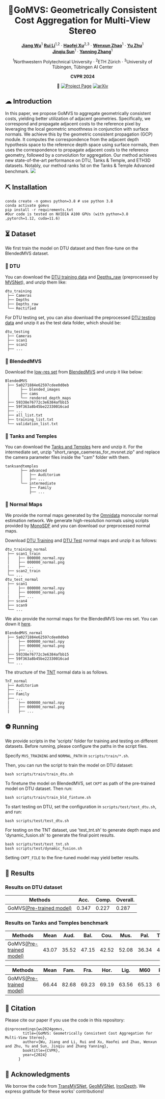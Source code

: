 
<div align="center">
<h1>🦿GoMVS: Geometrically Consistent Cost Aggregation for Multi-View Stereo</h1>

[**Jiang Wu**]()<sup>1</sup> [**Rui Li**](https://ruili3.github.io/)<sup>1,2</sup> · [**Haofei Xu**](https://haofeixu.github.io)<sup>2,3</sup> · [**Wenxun Zhao**](https://github.com/adaxun/)<sup>1</sup> · [**Yu Zhu**]()<sup>1</sup> <br>
[**Jinqiu Sun**]()<sup>1</sup> · [**Yanning Zhang**]()<sup>1</sup>

<sup>1</sup>Northwestern Polytechnical University  · <sup>2</sup>ETH Zürich  · <sup>3</sup>University of Tübingen, Tübingen AI Center

**CVPR 2024**

💨
<a href='https://wuuu3511.github.io/gomvs'><img src='https://img.shields.io/badge/Project_Page-GoMVS-red' alt='Project Page'></a>
<a href=''><img src='https://img.shields.io/badge/arXiv-GoMVS-yellow' alt='arXiv'></a>
</div>


## ☁ Introduction
In this paper,
we propose GoMVS to aggregate geometrically consistent costs, yielding better utilization of adjacent geometries. Specifically, we correspond and propagate adjacent costs to the reference pixel by leveraging the local geometric smoothness in conjunction with surface normals. We achieve this by the geometric consistent propagation (GCP) module. It computes the correspondence from the adjacent
depth hypothesis space to the reference depth space using surface normals, then uses the correspondence to propagate adjacent costs to the reference geometry, followed by a convolution for aggregation. Our method achieves new
state-of-the-art performance on DTU, Tanks & Temple, and ETH3D datasets. Notably, our method ranks 1st on the
Tanks & Temple Advanced benchmark.
![](assets/overview.png)


## ⛏ Installation
```
conda create -n gomvs python=3.8 # use python 3.8
conda activate gomvs
pip install -r requirements.txt
#Our code is tested on NVIDIA A100 GPUs (with python=3.8 ,pytorch=1.12, cuda=11.6)
```

## ⏳ Dataset
We first train the model on DTU dataset and then fine-tune on the BlendedMVS dataset.

### 💾	 DTU
You can download the [DTU training data](https://drive.google.com/file/d/1eDjh-_bxKKnEuz5h-HXS7EDJn59clx6V/view)
 and [Depths_raw](https://virutalbuy-public.oss-cn-hangzhou.aliyuncs.com/share/cascade-stereo/CasMVSNet/dtu_data/dtu_train_hr/Depths_raw.zip)
 (preprocessed by [MVSNet](https://github.com/YoYo000/MVSNet)), and unzip them like:
```
dtu_training
 ├── Cameras
 ├── Depths
 ├── Depths_raw
 └── Rectified
```
For DTU testing set, you can also download the preprocessed [DTU testing data](https://drive.google.com/open?id=135oKPefcPTsdtLRzoDAQtPpHuoIrpRI_) and unzip it as the test data folder, which should be:
```
dtu_testing                            
 ├── Cameras                  
 ├── scan1                   
 ├── scan2               
 ├── ...
```
### 💾	 BlendedMVS
Download the [low-res set](https://drive.google.com/file/d/1ilxls-VJNvJnB7IaFj7P0ehMPr7ikRCb/view) from [BlendedMVS](https://github.com/YoYo000/BlendedMVS) and unzip it like below:

```
BlendedMVS
 ├── 5a0271884e62597cdee0d0eb
 │     ├── blended_images
 │     ├── cams
 │     └── rendered_depth_maps
 ├── 59338e76772c3e6384afbb15
 ├── 59f363a8b45be22330016cad
 ├── ...
 ├── all_list.txt
 ├── training_list.txt
 └── validation_list.txt
```
### 💾	 Tanks and Temples
You can download the [Tanks and Temples](https://drive.google.com/file/d/1YArOJaX9WVLJh4757uE8AEREYkgszrCo/view) here and unzip it. 
For the intermediate set, unzip "short_range_caemeras_for_mvsnet.zip" and replace the camera parameter files inside the "cam" folder with them.
```
tanksandtemples                            
       ├── advanced                   
       │   ├── Auditorium         
       │   ├── ...    
       └── intermediate  
           ├── Family
           ├── ... 
 ```
### 💾	 Normal Maps
We provide the normal maps generated by the [Omnidata](https://github.com/EPFL-VILAB/omnidata) monocular normal estimation network.
We generate high-resolution normals using scripts provided by [MonoSDF](https://github.com/autonomousvision/monosdf) and you can download our preprocessed normal maps.

Download [DTU Training](https://pan.baidu.com/s/1rck2X0bEDpD2Nbu1PjB56w?pwd=pswc) and [DTU Test](https://pan.baidu.com/s/1gNeNcHZvtMKI74sSsbY5QA?pwd=asdg) normal maps and unzip it as follows:
```
dtu_training_normal
 ├── scan1_train
 |    ├── 000000_normal.npy         
 │    ├── 000000_normal.png
 |    ├── ...
 ├── scan2_train
 └── ...
dtu_test_normal
 ├── scan1
 |    ├── 000000_normal.npy         
 │    ├── 000000_normal.png
 |    ├── ...
 ├── scan4
 ├── scan9
 └── ...
```
We also provide the normal maps for the BlendedMVS low-res set.
You can down it [here](https://pan.baidu.com/s/188SLzwcu309_ehp9DYp5Mg?pwd=h5qr).
```
BlendedMVS_normal                             
 ├── 5a0271884e62597cdee0d0eb
 |    ├── 000000_normal.npy         
 │    ├── 000000_normal.png
 │    ├── ...
 ├── 59338e76772c3e6384afbb15
 ├── 59f363a8b45be22330016cad
 └── ...
```
The structure of the [TNT](https://pan.baidu.com/s/17i2wOzl0s0uwF2SMXL3tnQ?pwd=f67q) normal data is as follows.
```
TnT_normal
 ├── Auditorium         
 ├── ...    
 ├── Family
 ├── ... 
 |    ├── 000000_normal.npy         
 │    ├── 000000_normal.png
 |    ├── ...
```


## ⚽ Running
We provide scripts in the 'scripts' folder for training and testing on different datasets. 
Before running, please configure the paths in the script files.

Specify ``MVS_TRAINING`` and ``NORMAL_PATH`` in ``scripts/train/*.sh``.

Then, you can run the script to train the model on DTU dataset:
```
bash scripts/train/train_dtu.sh
```
To finetune the model on BlendedMVS, set ``CKPT`` as path of the pre-trained model on DTU dataset. Then run:
```
bash scripts/train/train_bld_fintune.sh
```

To start testing on DTU, set the configuration in ``scripts/test/test_dtu.sh``,
and run:
```
bash scripts/test/test_dtu.sh
```
For testing on the TNT dataset, use 'test_tnt.sh' to generate depth maps and 'dynamic_fusion.sh' to generate the final point results.
```
bash scripts/test/test_tnt.sh
bash scripts/test/dynamic_fusion.sh
```
Setting ``CKPT_FILE`` to the fine-tuned model may yield better results.


## 📖 Results
### Results on DTU dataset <a id="section_dtu"></a>

|  Methods | Acc.   | Comp.  | Overall. |
|-------|--------|--------|----------|
| GoMVS[(Pre-trained model)](https://drive.google.com/file/d/1e-rSIQAWMkjt7Ymk7feKnbN8PQvJs8_g/view?usp=drive_link)| 0.347| 0.227| 0.287|


### Results on Tanks and Temples benchmark <a id="section_tnt"></a>

| Methods| Mean | Aud.| Bal.| Cou.| Mus.| Pal.| Temp.| 
|--------|--------|--------|---------|--------|------------|--------|---------|
| GoMVS[(Pre-trained model)](https://drive.google.com/file/d/19Dk3eraHtWR2qYFyh7ilWEkmysxSftT4/view?usp=drive_link)| 43.07 |35.52| 47.15 |42.52 |52.08 |36.34 |44.82|

| Methods| Mean | Fam.| Fra.| Hor.| Lig.| M60| Pan.| Pla.| Tra.|
|--------|--------|--------|---------|--------|------------|--------|---------|--------|---------|
| GoMVS[(Pre-trained model)](https://drive.google.com/file/d/19Dk3eraHtWR2qYFyh7ilWEkmysxSftT4/view?usp=drive_link)| 66.44|82.68 | 69.23| 69.19|63.56| 65.13| 62.10|58.81|60.80|

## 📰 Citation
 
Please cite our paper if you use the code in this repository:
```
@inproceedings{wu2024gomvs,
        title={GoMVS: Geometrically Consistent Cost Aggregation for Multi-View Stereo},
        author={Wu, Jiang and Li, Rui and Xu, Haofei and Zhao, Wenxun and Zhu, Yu and Sun, Jinqiu and Zhang Yanning},
        booktitle={CVPR},
        year={2024}
      }
```

## 📨 Acknowledgments
We borrow the code from [TransMVSNet](https://github.com/megvii-research/TransMVSNet), [GeoMVSNet](https://github.com/doubleZ0108/GeoMVSNet), [IronDepth](https://github.com/baegwangbin/IronDepth). We express gratitude for these works' contributions!
